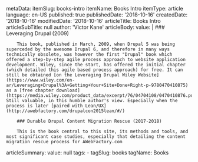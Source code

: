 metaData:
    itemSlug: books-intro
    itemName: Books Intro
    itemType: article
    language: en-US
    published: true
    publishedDate: '2018-10-16'
    createdDate: '2018-10-16'
    modifiedDate: '2018-10-16'
articleTitle: Books Intro
articleSubTitle: null
author: 'Victor Kane'
articleBody:
    value: |
        ### Leveraging Drupal (2009)

        This book, published in March, 2009, when Drupal 5 was being superceded by the awesome Drupal 6, and therefore in many ways technically obsolete, was however the first "Drupal" book which offered a step-by-step agile process approach to website application development. Wiley, since the start, has offered the initial chapter (which detailed this agile based process approach) for free. It can still be obtained [on the Leveraging Drupal Wiley Website](https://www.wiley.com/en-ar/Leveraging+Drupal%3A+Getting+Your+Site+Done+Right-p-9780470410875) as a [free chapter download](https://media.wiley.com/product_data/excerpt/76/04704108/0470410876.pdf). Still valuable, in this humble author's view. Especially when the process is later [paired with Lean/UX](http://awebfactory.com/drupalcon2015lean/#/)

        ### Durable Drupal Content Migration Rescue (2017-2018)

        This is the book central to this site, its methods and tools, and most significant case studies, especially that detailing the content migration rescue process for AWebFactory.com

articleSummary:
    value: null
tags:
    - tagSlug: books
      tagName: Books

